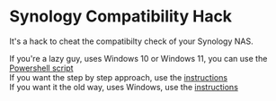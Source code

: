 # Synology Compatibility Hack
It's a hack to cheat the compatibilty check of your Synology NAS.

If you're a lazy guy, uses Windows 10 or Windows 11, you can use the [Powershell script](Powershell/Update-SynologyDbAuto.ps1)  
If you want the step by step approach, use the [instructions](HowTo/StepSynCompHack.md)  
If you want it the old way, uses Windows, use the [instructions](HowTo/manual-editing.md)  
